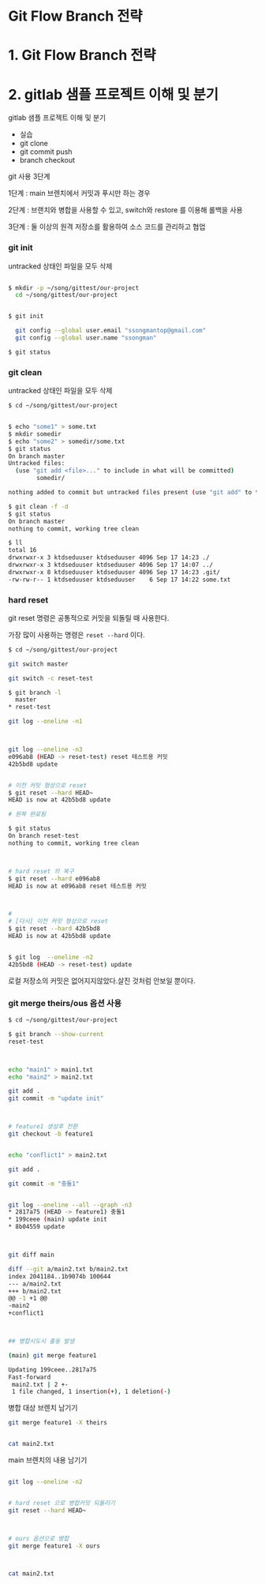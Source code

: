 # Git Flow Branch 전략







# 1. Git Flow Branch 전략















# 2. gitlab 샘플 프로젝트 이해 및 분기

gitlab 샘플 프로젝트 이해 및 분기

- 실습
- git clone
- git commit push
- branch checkout





git 사용 3단계

1단계 : main 브렌치에서 커밋과 푸시만 하는 경우

2단계 : 브랜치와 병합을 사용할 수 있고, switch와 restore 를 이용해 롤백을 사용

3단계 : 둘 이상의 원격 저장소를 활용하여 소스 코드를 관리하고 협업





### git init

untracked 상태인 파일을 모두 삭제

```sh

$ mkdir -p ~/song/gittest/our-project
  cd ~/song/gittest/our-project


$ git init

  git config --global user.email "ssongmantop@gmail.com"
  git config --global user.name "ssongman"

$ git status
```







### git clean

untracked 상태인 파일을 모두 삭제

```sh
$ cd ~/song/gittest/our-project


$ echo "some1" > some.txt
$ mkdir somedir
$ echo "some2" > somedir/some.txt
$ git status
On branch master
Untracked files:
  (use "git add <file>..." to include in what will be committed)
        somedir/

nothing added to commit but untracked files present (use "git add" to track)

$ git clean -f -d
$ git status
On branch master
nothing to commit, working tree clean

$ ll
total 16
drwxrwxr-x 3 ktdseduuser ktdseduuser 4096 Sep 17 14:23 ./
drwxrwxr-x 3 ktdseduuser ktdseduuser 4096 Sep 17 14:07 ../
drwxrwxr-x 8 ktdseduuser ktdseduuser 4096 Sep 17 14:23 .git/
-rw-rw-r-- 1 ktdseduuser ktdseduuser    6 Sep 17 14:22 some.txt


```





### hard reset

git reset 명령은 공통적으로 커밋을 되돌릴 때 사용한다.

가장 많이 사용하는 명령은 `reset --hard` 이다.

```sh
$ cd ~/song/gittest/our-project

git switch master

git switch -c reset-test

$ git branch -l
  master
* reset-test

git log --oneline -n1



git log --oneline -n3
e096ab8 (HEAD -> reset-test) reset 테스트용 커밋
42b5bd8 update


# 이전 커밋 형상으로 reset
$ git reset --hard HEAD~
HEAD is now at 42b5bd8 update

# 원복 완료됨

$ git status
On branch reset-test
nothing to commit, working tree clean



# hard reset 의 복구
$ git reset --hard e096ab8
HEAD is now at e096ab8 reset 테스트용 커밋



# 
# [다시] 이전 커밋 형상으로 reset
$ git reset --hard 42b5bd8
HEAD is now at 42b5bd8 update


$ git log  --oneline -n2
42b5bd8 (HEAD -> reset-test) update

```



로컬 저장소의 커밋은 없어지지않았다.살진 것처럼 안보일 뿐이다. 





### git merge theirs/ous 옵션 사용



```sh
$ cd ~/song/gittest/our-project

$ git branch --show-current
reset-test



echo "main1" > main1.txt
echo "main2" > main2.txt

git add .
git commit -m "update init"



# feature1 생성후 전환
git checkout -b feature1


echo "conflict1" > main2.txt

git add .

git commit -m "충돌1"


git log --oneline --all --graph -n3
* 2817a75 (HEAD -> feature1) 충돌1
* 199ceee (main) update init
* 8b04559 update



git diff main

diff --git a/main2.txt b/main2.txt
index 2041184..1b9074b 100644
--- a/main2.txt
+++ b/main2.txt
@@ -1 +1 @@
-main2
+conflict1



## 병합시도시 출동 발생

(main) git merge feature1

Updating 199ceee..2817a75
Fast-forward
 main2.txt | 2 +-
 1 file changed, 1 insertion(+), 1 deletion(-)

```





병합 대상 브렌치 남기기

```sh
git merge feature1 -X theirs


cat main2.txt
```



main 브렌치의 내용 남기기

```sh

git log --oneline -n2


# hard reset 으로 병합커밋 되돌리기
git reset --hard HEAD~



# ours 옵션으로 병합
git merge feature1 -X ours



cat main2.txt
```

